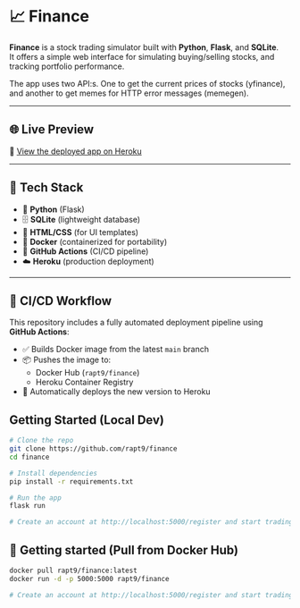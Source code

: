 # 📈 Finance

**Finance** is a stock trading simulator built with **Python**, **Flask**, and **SQLite**.  
It offers a simple web interface for simulating buying/selling stocks, and tracking portfolio performance.

The app uses two API:s. One to get the current prices of stocks (yfinance), and another to get memes for HTTP error messages (memegen).

---

## 🌐 Live Preview

🚀 [View the deployed app on Heroku](https://finance-project-ee67b06a0b41.herokuapp.com/)  

---

## 🔧 Tech Stack

- 🐍 **Python** (Flask)
- 🗄️ **SQLite** (lightweight database)
- 🧪 **HTML/CSS** (for UI templates)
- 🐳 **Docker** (containerized for portability)
- 🔁 **GitHub Actions** (CI/CD pipeline)
- ☁️ **Heroku** (production deployment)

---

## 🔄 CI/CD Workflow

This repository includes a fully automated deployment pipeline using **GitHub Actions**:

- ✅ Builds Docker image from the latest `main` branch
- 📦 Pushes the image to:
  - Docker Hub (`rapt9/finance`)
  - Heroku Container Registry
- 🚀 Automatically deploys the new version to Heroku

## Getting Started (Local Dev)

```bash
# Clone the repo
git clone https://github.com/rapt9/finance
cd finance

# Install dependencies
pip install -r requirements.txt

# Run the app
flask run

# Create an account at http://localhost:5000/register⁠ and start trading! 
```
## 🐳 Getting started (Pull from Docker Hub)
```bash
docker pull rapt9/finance:latest
docker run -d -p 5000:5000 rapt9/finance

# Create an account at http://localhost:5000/register⁠ and start trading! 
```
